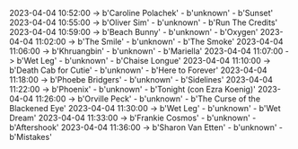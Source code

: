 2023-04-04 10:52:00 -> b'Caroline Polachek' - b'unknown' - b'Sunset'
2023-04-04 10:55:00 -> b'Oliver Sim' - b'unknown' - b'Run The Credits'
2023-04-04 10:59:00 -> b'Beach Bunny' - b'unknown' - b'Oxygen'
2023-04-04 11:02:00 -> b'The Smile' - b'unknown' - b'The Smoke'
2023-04-04 11:06:00 -> b'Khruangbin' - b'unknown' - b'Mariella'
2023-04-04 11:07:00 -> b'Wet Leg' - b'unknown' - b'Chaise Longue'
2023-04-04 11:10:00 -> b'Death Cab for Cutie' - b'unknown' - b'Here to Forever'
2023-04-04 11:18:00 -> b'Phoebe Bridgers' - b'unknown' - b'Sidelines'
2023-04-04 11:22:00 -> b'Phoenix' - b'unknown' - b'Tonight (con Ezra Koenig)'
2023-04-04 11:26:00 -> b'Orville Peck' - b'unknown' - b'The Curse of the Blackened Eye'
2023-04-04 11:30:00 -> b'Wet Leg' - b'unknown' - b'Wet Dream'
2023-04-04 11:33:00 -> b'Frankie Cosmos' - b'unknown' - b'Aftershook'
2023-04-04 11:36:00 -> b'Sharon Van Etten' - b'unknown' - b'Mistakes'
